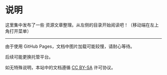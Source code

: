# 说明

这里集中发布了一些 资源文章整理。从左侧的目录开始阅读吧！（移动端在左上角打开菜单）

---

由于使用 GitHub Pages，文档中图片加载可能较慢，请耐心等待。

后续可能更换托管平台。

如无特殊说明，本站中的文档遵循 [CC BY-SA](https://creativecommons.org/licenses/by-sa/4.0/deed.zh) 许可协议。
